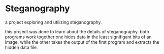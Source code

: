 # Steganography
a project exploring and utilizing steganography.

this project was done to learn about the details of steganography.
both programs work together one hides data in the least signifigant bits of an image,
while the other takes the output of the first program and extracts the hidden data file.
